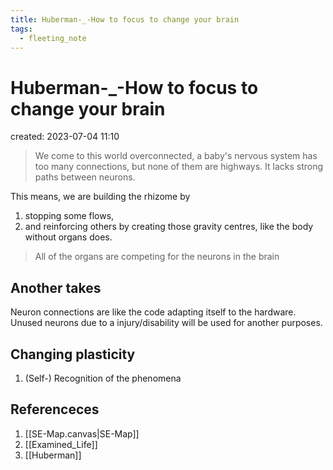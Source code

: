 ```yaml
---
title: Huberman-_-How to focus to change your brain
tags:
  - fleeting_note
---
```


# Huberman-_-How to focus to change your brain
created: 2023-07-04 11:10

> We come to this world overconnected, a baby's nervous system has too many connections, but none of them are highways. It lacks strong paths between neurons.

This means, we are building the rhizome by

1. stopping some flows,
2. and reinforcing others by creating those gravity centres, like the body without organs does.

> All of the organs are competing for the neurons in the brain

## Another takes
Neuron connections are like the code adapting itself to the hardware. Unused neurons due to a injury/disability will be used for another purposes.

## Changing plasticity
1. (Self-) Recognition of the phenomena

## Referenceces
1. [[SE-Map.canvas|SE-Map]]
2. [[Examined_Life]]
3. [[Huberman]]